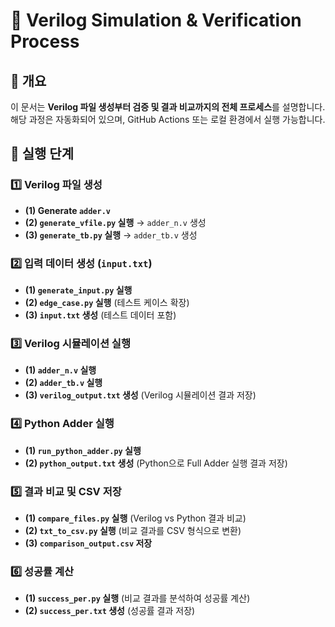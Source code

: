 # 🚀 Verilog Simulation & Verification Process

## 📌 개요
이 문서는 **Verilog 파일 생성부터 검증 및 결과 비교까지의 전체 프로세스**를 설명합니다. 해당 과정은 자동화되어 있으며, GitHub Actions 또는 로컬 환경에서 실행 가능합니다.

## 🔄 실행 단계

### 1️⃣ **Verilog 파일 생성**
- **(1) Generate `adder.v`**
- **(2) `generate_vfile.py` 실행** → `adder_n.v` 생성
- **(3) `generate_tb.py` 실행** → `adder_tb.v` 생성

### 2️⃣ **입력 데이터 생성 (`input.txt`)**
- **(1) `generate_input.py` 실행**
- **(2) `edge_case.py` 실행** (테스트 케이스 확장)
- **(3) `input.txt` 생성** (테스트 데이터 포함)

### 3️⃣ **Verilog 시뮬레이션 실행**
- **(1) `adder_n.v` 실행**
- **(2) `adder_tb.v` 실행**
- **(3) `verilog_output.txt` 생성** (Verilog 시뮬레이션 결과 저장)

### 4️⃣ **Python Adder 실행**
- **(1) `run_python_adder.py` 실행**
- **(2) `python_output.txt` 생성** (Python으로 Full Adder 실행 결과 저장)

### 5️⃣ **결과 비교 및 CSV 저장**
- **(1) `compare_files.py` 실행** (Verilog vs Python 결과 비교)
- **(2) `txt_to_csv.py` 실행** (비교 결과를 CSV 형식으로 변환)
- **(3) `comparison_output.csv` 저장**

### 6️⃣ **성공률 계산**
- **(1) `success_per.py` 실행** (비교 결과를 분석하여 성공률 계산)
- **(2) `success_per.txt` 생성** (성공률 결과 저장)
